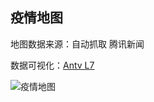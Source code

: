 ## 疫情地图

地图数据来源：自动抓取 腾讯新闻

数据可视化：[Antv L7](https://github.com/antvis/L7)

![疫情地图](https://gw.alipayobjects.com/mdn/antv_site/afts/img/A*KouNQ6rx9A8AAAAAAAAAAABkARQnAQ)

